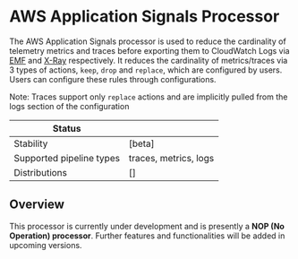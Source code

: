 # AWS Application Signals Processor

The AWS Application Signals processor is used to reduce the cardinality of telemetry metrics and traces before exporting them to CloudWatch Logs via [EMF](https://github.com/open-telemetry/opentelemetry-collector-contrib/tree/main/exporter/awsemfexporter) and [X-Ray](github.com/open-telemetry/opentelemetry-collector-contrib/exporter/awsxrayexporter) respectively.
It reduces the cardinality of metrics/traces via 3 types of actions, `keep`, `drop` and `replace`, which are configured by users. Users can configure these rules through configurations.

Note: Traces support only `replace` actions and are implicitly pulled from the logs section of the configuration

| Status                   |                           |
| ------------------------ |---------------------------|
| Stability                | [beta]                    |
| Supported pipeline types | traces, metrics, logs     |
| Distributions            | []                        |


## Overview

This processor is currently under development and is presently a **NOP (No Operation) processor**. Further features and functionalities will be added in upcoming versions.
